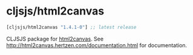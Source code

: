 # cljsjs/html2canvas

[](dependency)
```clojure
[cljsjs/html2canvas "1.4.1-0"] ;; latest release
```
[](/dependency)

CLJSJS package for [html2canvas](http://html2canvas.hertzen.com/). See http://html2canvas.hertzen.com/documentation.html for documentation.
